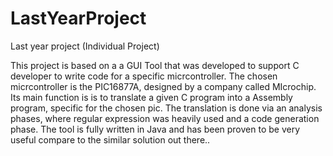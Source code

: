 LastYearProject
===============

Last year project (Individual Project)

This project is based on a a GUI Tool that was developed to support C developer to write code for a specific micrcontroller.
The chosen micrcontroller is the PIC16877A, designed by a company called MIcrochip. 
Its main function is is to translate a given C program into a Assembly program, specific for the chosen pic. 
The translation is done via an analysis phases, where regular expression was heavily used and a code generation phase. 
The tool is fully written in Java and has been proven to be very useful compare to the similar solution out there..

